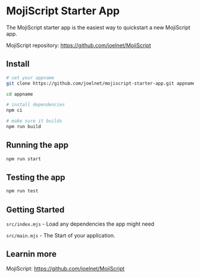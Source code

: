 # MojiScript Starter App

The MojiScript starter app is the easiest way to quickstart a new MojiScript app.

MojiScript repository: https://github.com/joelnet/MojiScript

## Install

```bash
# set your appname
git clone https://github.com/joelnet/mojiscript-starter-app.git appname

cd appname

# install dependencies
npm ci

# make sure it builds
npm run build
```

## Running the app

```bash
npm run start
```

## Testing the app

```bash
npm run test
```

## Getting Started

`src/index.mjs` - Load any dependencies the app might need

`src/main.mjs` - The Start of your application.

## Learnin more

MojiScript: https://github.com/joelnet/MojiScript
